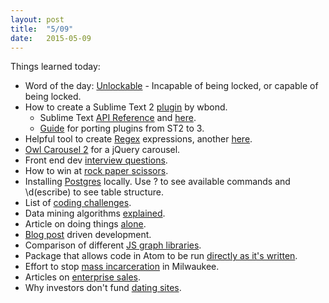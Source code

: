 ```yaml
---
layout: post
title:  "5/09"
date:   2015-05-09
---
```

Things learned today:

* Word of the day: [Unlockable](http://www.reddit.com/r/AskReddit/comments/15jzxl/what_is_an_interesting_lesser_known_word_you_like/) - Incapable of being locked, or capable of being locked.
* How to create a Sublime Text 2 [plugin](http://code.tutsplus.com/tutorials/how-to-create-a-sublime-text-2-plugin--net-22685) by wbond.
	* Sublime Text [API Reference](http://docs.sublimetext.info/en/latest/reference/api.html) and [here](http://www.sublimetext.com/docs/3/api_reference.html).
	* [Guide](https://www.sublimetext.com/docs/3/porting_guide.html) for porting plugins from ST2 to 3.
* Helpful tool to create [Regex](https://news.ycombinator.com/item?id=9581225&utm_term=comment) expressions, another [here](https://www.debuggex.com/).
* [Owl Carousel 2](http://www.owlcarousel.owlgraphic.com/index.html) for a jQuery carousel.
* Front end dev [interview questions](https://github.com/h5bp/Front-end-Developer-Interview-Questions).
* How to win at [rock paper scissors](http://diply.com/trendyjoe/rock-paper-scissors/115283?ts_pid=2&ts_pid=5).
* Installing [Postgres](https://devcenter.heroku.com/articles/heroku-postgresql#local-setup) locally. Use \? to see available commands and \d(escribe) to see table structure.
* List of [coding challenges](http://codecondo.com/coding-challenges/).
* Data mining algorithms [explained](https://news.ycombinator.com/item?id=9562379&utm_term=comment).
* Article on doing things [alone](https://news.ycombinator.com/item?id=9560426&utm_term=comment).
* [Blog post](https://news.ycombinator.com/item?id=9584806&utm_term=comment) driven development.
* Comparison of different [JS graph libraries](https://news.ycombinator.com/item?id=9583384&utm_term=comment).
* Package that allows code in Atom to be run [directly as it's written](https://news.ycombinator.com/item?id=9577336&utm_term=comment).
* Effort to stop [mass incarceration](http://www.newyorker.com/magazine/2015/05/11/the-milwaukee-experiment) in Milwaukee.
* Articles on [enterprise sales](http://www.enterprisesales.nyc/).
* Why investors don't fund [dating sites](https://news.ycombinator.com/item?id=9606572&utm_term=comment).
